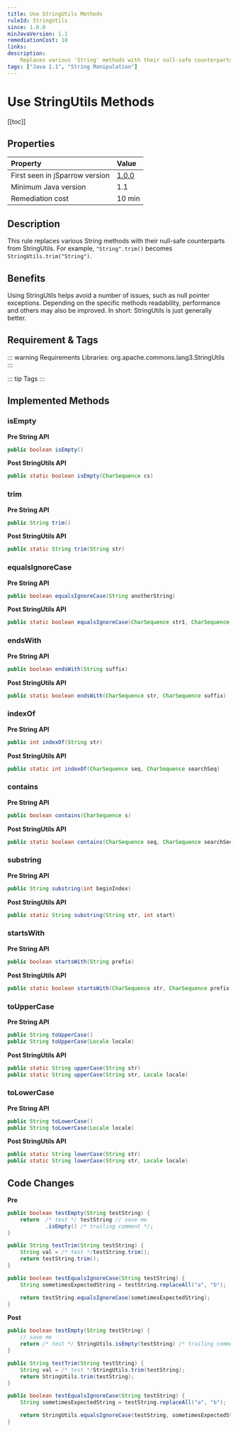 ```yaml
---
title: Use StringUtils Methods
ruleId: StringUtils
since: 1.0.0
minJavaVersion: 1.1
remediationCost: 10
links:
description:
    Replaces various 'String' methods with their null-safe counterparts from 'StringUtils'.
tags: ["Java 1.1", "String Manipulation"]
---
```


# Use StringUtils Methods

[[toc]]

## Properties

<RuleProperties />

| Property                        | Value |
|:------------------------------- |:----- |
| First seen in jSparrow version  | [1.0.0](/eclipse/release-notes.html#_1-0-0)   |
| Minimum Java version            | 1.1   |
| Remediation cost                | 10 min |

## Description

This rule replaces various String methods with their null-safe counterparts from StringUtils.
For example, `"String".trim()` becomes `StringUtils.trim("String")`.   

## Benefits

Using StringUtils helps avoid a number of issues, such as null pointer exceptions. Depending on the specific methods readability, performance and others may also be improved. In short: StringUtils is just generally better.   

## Requirement & Tags

::: warning Requirements
Libraries: org.apache.commons.lang3.StringUtils
:::

::: tip Tags
<TagLinks />
:::

## Implemented Methods

### isEmpty

__Pre String API__

``` java
public boolean isEmpty()
```

__Post StringUtils API__

``` java
public static boolean isEmpty(CharSequence cs)
```

### trim

__Pre String API__

``` java
public String trim()
```

__Post StringUtils API__

``` java
public static String trim(String str)
```

### equalsIgnoreCase

__Pre String API__

``` java
public boolean equalsIgnoreCase(String anotherString)
```

__Post StringUtils API__

``` java
public static boolean equalsIgnoreCase(CharSequence str1, CharSequence str2)
```

### endsWith

__Pre String API__

``` java
public boolean endsWith(String suffix)
```

__Post StringUtils API__

``` java
public static boolean endsWith(CharSequence str, CharSequence suffix)
```

### indexOf

__Pre String API__

``` java
public int indexOf(String str)
```

__Post StringUtils API__

``` java
public static int indexOf(CharSequence seq, CharSequence searchSeq)
```

### contains

__Pre String API__

``` java
public boolean contains(CharSequence s)
```

__Post StringUtils API__

``` java
public static boolean contains(CharSequence seq, CharSequence searchSeq)
```

### substring

__Pre String API__

``` java
public String substring(int beginIndex)
```

__Post StringUtils API__

``` java
public static String substring(String str, int start)
```

### startsWith

__Pre String API__

``` java
public boolean startsWith(String prefix)
```

__Post StringUtils API__

``` java
public static boolean startsWith(CharSequence str, CharSequence prefix)
```

### toUpperCase

__Pre String API__

``` java
public String toUpperCase()
public String toUpperCase(Locale locale)
```

__Post StringUtils API__

``` java
public static String upperCase(String str)
public static String upperCase(String str, Locale locale)
```

### toLowerCase

__Pre String API__

``` java
public String toLowerCase()
public String toLowerCase(Locale locale)
```

__Post StringUtils API__

``` java
public static String lowerCase(String str)
public static String lowerCase(String str, Locale locale)
```

## Code Changes

__Pre__

```java
public boolean testEmpty(String testString) {
    return  /* test */ testString // save me
            .isEmpty() /* trailing comment */;
}

public String testTrim(String testString) {
    String val = /* test */testString.trim();
    return testString.trim();
}

public boolean testEqualsIgnoreCase(String testString) {
    String sometimesExpectedString = testString.replaceAll("a", "b");

    return testString.equalsIgnoreCase(sometimesExpectedString);
}
```

__Post__

```java
public boolean testEmpty(String testString) {
    // save me
    return /* test */ StringUtils.isEmpty(testString) /* trailing comment */;
}

public String testTrim(String testString) {
    String val = /* test */StringUtils.trim(testString);
    return StringUtils.trim(testString);
}

public boolean testEqualsIgnoreCase(String testString) {
    String sometimesExpectedString = testString.replaceAll("a", "b");

    return StringUtils.equalsIgnoreCase(testString, sometimesExpectedString);
}
```

<VersionNotice />

